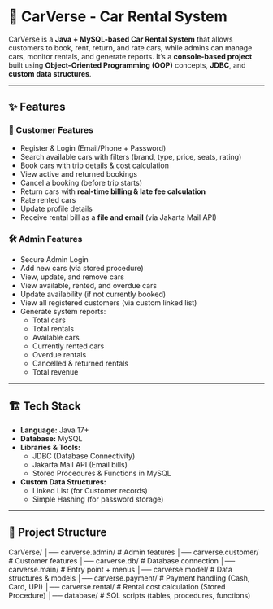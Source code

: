 # 🚗 CarVerse - Car Rental System  

CarVerse is a **Java + MySQL-based Car Rental System** that allows customers to book, rent, return, and rate cars, while admins can manage cars, monitor rentals, and generate reports. It’s a **console-based project** built using **Object-Oriented Programming (OOP)** concepts, **JDBC**, and **custom data structures**.  

---

## ✨ Features  

### 👤 Customer Features  
- Register & Login (Email/Phone + Password)  
- Search available cars with filters (brand, type, price, seats, rating)  
- Book cars with trip details & cost calculation  
- View active and returned bookings  
- Cancel a booking (before trip starts)  
- Return cars with **real-time billing & late fee calculation**  
- Rate rented cars  
- Update profile details  
- Receive rental bill as a **file and email** (via Jakarta Mail API)  

### 🛠️ Admin Features  
- Secure Admin Login  
- Add new cars (via stored procedure)  
- View, update, and remove cars  
- View available, rented, and overdue cars  
- Update availability (if not currently booked)  
- View all registered customers (via custom linked list)  
- Generate system reports:  
  - Total cars  
  - Total rentals  
  - Available cars  
  - Currently rented cars  
  - Overdue rentals  
  - Cancelled & returned rentals  
  - Total revenue  

---

## 🏗️ Tech Stack  

- **Language:** Java 17+  
- **Database:** MySQL  
- **Libraries & Tools:**  
  - JDBC (Database Connectivity)  
  - Jakarta Mail API (Email bills)  
  - Stored Procedures & Functions in MySQL  
- **Custom Data Structures:**  
  - Linked List (for Customer records)  
  - Simple Hashing (for password storage)  

---

## 📂 Project Structure  
CarVerse/
│── carverse.admin/ # Admin features
│── carverse.customer/ # Customer features
│── carverse.db/ # Database connection
│── carverse.main/ # Entry point + menus
│── carverse.model/ # Data structures & models
│── carverse.payment/ # Payment handling (Cash, Card, UPI)
│── carverse.rental/ # Rental cost calculation (Stored Procedure)
│── database/ # SQL scripts (tables, procedures, functions)

